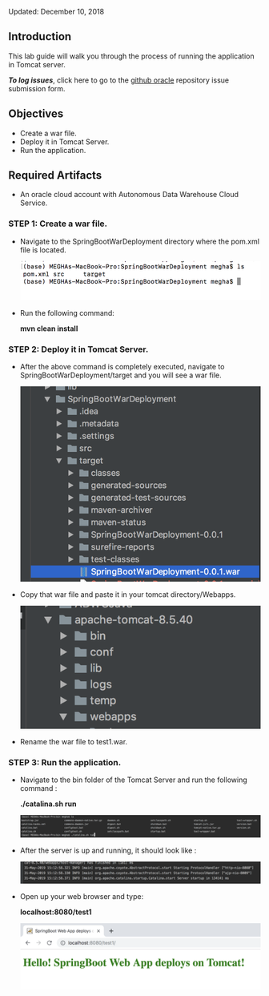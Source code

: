 Updated: December 10, 2018

## Introduction

This lab guide will walk you through the process of running the application in Tomcat server.

**_To log issues_**, click here to go to the [github oracle](https://github.com/oracle/learning-library/issues/new) repository issue submission form.

## Objectives

- Create a war file.
- Deploy it in Tomcat Server.
- Run the application.

## Required Artifacts

- An oracle cloud account with Autonomous Data Warehouse Cloud Service.

### **STEP 1**: Create a war file.  
    
- Navigate to the SpringBootWarDeployment directory where the pom.xml file is located.

    ![](images/SpringbootWebApp/apploc.png)

- Run the following command:

    **mvn clean install**

### **STEP 2**: Deploy it in Tomcat Server. 
 
- After the above command is completely executed, navigate to SpringBootWarDeployment/target and you will see a war file.
    
    ![](images/SpringbootWebApp/target.png)

- Copy that war file and paste it in your tomcat directory/Webapps.

    ![](images/SpringbootWebApp/webapp.png)

- Rename the war file to test1.war.


### **STEP 3**: Run the application.

- Navigate to the bin folder of the Tomcat Server and run the following command :

    **./catalina.sh run**

    ![](images/SpringbootWebApp/bin.png)
    

- After the server is up and running, it should look like :

    ![](images/SpringbootWebApp/serverup.png)
    
- Open up your web browser and type:

    **localhost:8080/test1**

    ![](images/SpringbootWebApp/connected.png)
